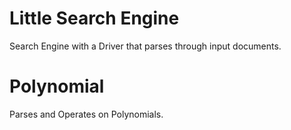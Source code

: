 # Little Search Engine
Search Engine with a Driver that parses through input documents.

# Polynomial
Parses and Operates on Polynomials.
